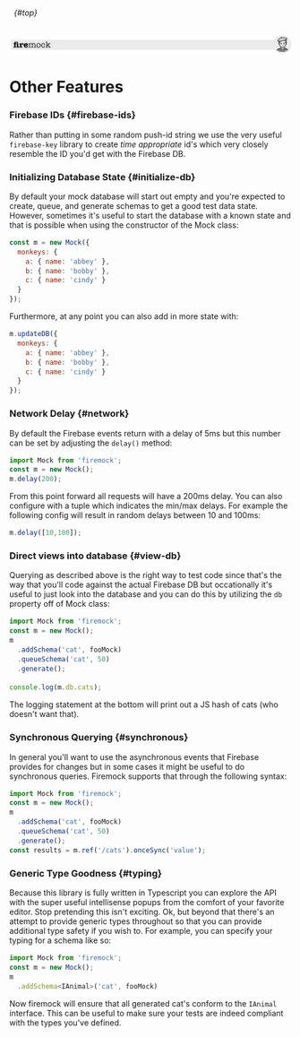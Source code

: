###### &nbsp; {#top}
![header](images/firemock-header.jpg) 

# Other Features

### Firebase IDs {#firebase-ids}

Rather than putting in some random push-id string we use the very useful `firebase-key` library to create _time appropriate_ id's which very closely resemble the ID you'd get with the Firebase DB.

### Initializing Database State {#initialize-db}

By default your mock database will start out empty and you're expected to create, queue, and generate schemas to get a good test data state. However, sometimes it's useful to start the database with a known state and that is possible when using the constructor of the Mock class:

```js
const m = new Mock({
  monkeys: {
    a: { name: 'abbey' },
    b: { name: 'bobby' },
    c: { name: 'cindy' }
  }
});
```

Furthermore, at any point you can also add in more state with:

```js
m.updateDB({
  monkeys: {
    a: { name: 'abbey' },
    b: { name: 'bobby' },
    c: { name: 'cindy' }
  }
});
```

### Network Delay {#network}

By default the Firebase events return with a delay of 5ms but this number can be set by adjusting the `delay()` method:

````js
import Mock from 'firemock';
const m = new Mock();
m.delay(200);
````

From this point forward all requests will have a 200ms delay. You can also configure with a tuple which indicates the min/max delays. For example the following config will result in random delays between 10 and 100ms:

````js
m.delay([10,100]);
````

### Direct views into database {#view-db}
Querying as described above is the right way to test code since that's the way that you'll code against the actual Firebase DB but occationally it's useful to just look into the database and you can do this by utilizing the `db` property off of Mock class:

````js
import Mock from 'firemock';
const m = new Mock();
m
  .addSchema('cat', fooMock)
  .queueSchema('cat', 50)
  .generate();

console.log(m.db.cats);
````

The logging statement at the bottom will print out a JS hash of cats (who doesn't want that).

### Synchronous Querying {#synchronous}
In general you'll want to use the asynchronous events that Firebase provides for changes but in some cases it might be useful to do synchronous queries. Firemock supports that through the following syntax:

````js
import Mock from 'firemock';
const m = new Mock();
m
  .addSchema('cat', fooMock)
  .queueSchema('cat', 50)
  .generate();
const results = m.ref('/cats').onceSync('value');
````

### Generic Type Goodness {#typing}
Because this library is fully written in Typescript you can explore the API with the super useful intellisense popups from the comfort of your favorite editor. Stop pretending this isn't exciting. Ok, but beyond that there's an attempt to provide generic types throughout so that you can provide additional type safety if you wish to. For example, you can specify your typing for a schema like so:

````js
import Mock from 'firemock';
const m = new Mock();
m
  .addSchema<IAnimal>('cat', fooMock)
````

Now firemock will ensure that all generated cat's conform to the `IAnimal` interface. This can be useful to make sure your tests are indeed compliant with the types you've defined.
